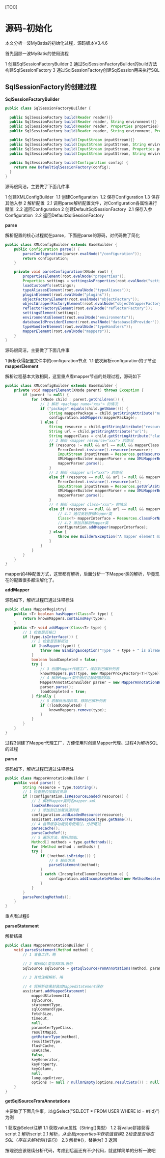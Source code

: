 [TOC]

# 源码-初始化

本文分析一波MyBatis的初始化过程，源码版本V3.4.6

首先回顾一波MyBatis的使用流程

1 创建SqlSessionFactoryBuilder
2 通过SqlSessionFactoryBuilder的build方法构建SqlSessionFactory
3 通过SqlSessionFactory创建SqlSession用来执行SQL

## SqlSessionFactory的创建过程

**SqlSessionFactoryBuilder**

```java
public class SqlSessionFactoryBuilder {
    
  public SqlSessionFactory build(Reader reader){}
  public SqlSessionFactory build(Reader reader, String environment){}
  public SqlSessionFactory build(Reader reader, Properties properties) {}
  public SqlSessionFactory build(Reader reader, String environment, Properties properties){}

  public SqlSessionFactory build(InputStream inputStream){}
  public SqlSessionFactory build(InputStream inputStream, String environment){}
  public SqlSessionFactory build(InputStream inputStream, Properties properties){}
  public SqlSessionFactory build(InputStream inputStream, String environment, Properties properties){}
    
  public SqlSessionFactory build(Configuration config) {
    return new DefaultSqlSessionFactory(config);
  }
}
```

源码很简洁，主要做了下面几件事

1 创建XMLConfigBuilder
​	1.1 创建Configuration
​	1.2 保存Configuration
​	1.3 保存其他入参
2 解析配置
​	2.1 调用parse解析配置文件，对Configuration各属性进行赋值
​	2.2 返回Configuration
2 创建DefaultSqlSessionFactory
​	2.1 保存入参Configuration
​	2.2 返回DefaultSqlSessionFactory

**parse**

解析配置的核心过程就在parse，下面是parse的源码，对代码做了简化

```java
public class XMLConfigBuilder extends BaseBuilder {
	public Configuration parse() {
		parseConfiguration(parser.evalNode("/configuration"));
		return configuration;
	}

	private void parseConfiguration(XNode root) {
		propertiesElement(root.evalNode("properties"));
		Properties settings = settingsAsProperties(root.evalNode("settings"));
		loadCustomVfs(settings);
		typeAliasesElement(root.evalNode("typeAliases"));
		pluginElement(root.evalNode("plugins"));
		objectFactoryElement(root.evalNode("objectFactory"));
		objectWrapperFactoryElement(root.evalNode("objectWrapperFactory"));
		reflectorFactoryElement(root.evalNode("reflectorFactory"));
		settingsElement(settings);
		environmentsElement(root.evalNode("environments"));
		databaseIdProviderElement(root.evalNode("databaseIdProvider"));
		typeHandlerElement(root.evalNode("typeHandlers"));
		mapperElement(root.evalNode("mappers"));
	}
}
```

源码很简洁，主要做了下面几件事

1 解析获得配置文件中的configuration节点
​	1.1 依次解析configuration的子节点
​	
**mapperElement**

解析过程基本大致相同，这里重点看mapper节点的处理过程，源码如下

```java
public class XMLConfigBuilder extends BaseBuilder {
	private void mapperElement(XNode parent) throws Exception {
		if (parent != null) {
			for (XNode child : parent.getChildren()) {
			    // 1 解析 <package name="xxx"> 的情况
				if ("package".equals(child.getName())) {
					String mapperPackage = child.getStringAttribute("name");
					configuration.addMappers(mapperPackage);
				} else {
					String resource = child.getStringAttribute("resource");
					String url = child.getStringAttribute("url");
					String mapperClass = child.getStringAttribute("class");
					// 2 解析 <mapper resource="xxx"> 的情况
					if (resource != null && url == null && mapperClass == null) {
						ErrorContext.instance().resource(resource);
						InputStream inputStream = Resources.getResourceAsStream(resource);
						XMLMapperBuilder mapperParser = new XMLMapperBuilder(inputStream, configuration, resource, configuration.getSqlFragments());
						mapperParser.parse();
					}
					// 3 解析 <mapper url="xxx"> 的情况
					else if (resource == null && url != null && mapperClass == null) {
						ErrorContext.instance().resource(url);
						InputStream inputStream = Resources.getUrlAsStream(url);
						XMLMapperBuilder mapperParser = new XMLMapperBuilder(inputStream, configuration, url, configuration.getSqlFragments());
						mapperParser.parse();
					}
					// 4 解析 <mapper class="xxx"> 的情况
					else if (resource == null && url == null && mapperClass != null) {
					    // 4.1 通过反射获得Mapper类
						Class<?> mapperInterface = Resources.classForName(mapperClass);
						// 4.2 添加并解析Mapper类
						configuration.addMapper(mapperInterface);
					} else {
						throw new BuilderException("A mapper element may only specify a url, resource or class, but not more than one.");
					}
				}
			}
		}
	}
}
```

mapper的4种配置方式，这里都有解析，后面分析一下Mapper类的解析，毕竟现在的配置很多都注解化了。

**addMapper**

源码如下，解析过程已通过注释标注

```java
public class MapperRegistry{
	public <T> boolean hasMapper(Class<T> type) {
		return knownMappers.containsKey(type);
	}
	public <T> void addMapper(Class<T> type) {
	    // 1 检查是否接口
		if (type.isInterface()) {
		    // 2 检查是否解析过
			if (hasMapper(type)) {
				throw new BindingException("Type " + type + " is already known to the MapperRegistry.");
			}
			boolean loadCompleted = false;
			try {
			    // 3 创建Mapper代理工厂，保存到已解析列表
				knownMappers.put(type, new MapperProxyFactory<T>(type));
				// 4 解析Mapper类中通过注解配置的SQL
				MapperAnnotationBuilder parser = new MapperAnnotationBuilder(config, type);
				parser.parse();
				loadCompleted = true;
			} finally {
			    // 5 若解析出现异常，移除已解析列表
				if (!loadCompleted) {
					knownMappers.remove(type);
				}
			}
		}
	}
}
```

过程3创建了Mapper代理工厂，方便使用时创建Mapper代理。过程4为解析SQL的过程

**parse**

源码如下，解析过程已通过注释标注

```java
public class MapperAnnotationBuilder {
	public void parse() {
		String resource = type.toString();
		// 1 检查是否加载过资源
		if (!configuration.isResourceLoaded(resource)) {
		    // 2 解析Mapper类同名mapper.xml
			loadXmlResource();
			// 3 添加到已加载资源列表
			configuration.addLoadedResource(resource);
			assistant.setCurrentNamespace(type.getName());
			// 4 自带缓存功能没有使用过，分析略过
			parseCache();
			parseCacheRef();
			// 5 遍历方法，解析出SQL
			Method[] methods = type.getMethods();
			for (Method method : methods) {
			try {
				if (!method.isBridge()) {
				    // 6 解析方法
					parseStatement(method);
				}
				} catch (IncompleteElementException e) {
					configuration.addIncompleteMethod(new MethodResolver(this, method));
				}
			}
		}
		parsePendingMethods();
	}
}
```

重点看过程6

**parseStatement**

解析结果

```java
public class MapperAnnotationBuilder {
	void parseStatement(Method method) {
	    // 1 准备工作，略
	    
	    // 2 解析SQL类型和SQL语句
	    SqlSource sqlSource = getSqlSourceFromAnnotations(method, parameterTypeClass, languageDriver);
	    
	    // 3 其他注解解析，略
	    
	    // 4 将解析结果封装成MappedStatement保存
		assistant.addMappedStatement(
			mappedStatementId,
			sqlSource,
			statementType,
			sqlCommandType,
			fetchSize,
			timeout,
			null,
			parameterTypeClass,
			resultMapId,
			getReturnType(method),
			resultSetType,
			flushCache,
			useCache,
			false,
			keyGenerator,
			keyProperty,
			keyColumn,
			null,
			languageDriver,
			options != null ? nullOrEmpty(options.resultSets()) : null);
	}
}
```

**getSqlSourceFromAnnotations**

主要做了下面几件事，以@Select("SELECT * FROM USER WHERE id = #{id}")为例

1 获取@Select注解
	1.1 获取value属性（String[]类型）
	1.2 将value拼接获得script
2 解析script
	2.1 解析${}，从全局properties中获取值替换
	2.2 检查是否动态SQL（存在未解析的${}语句）
	2.3 解析#{}，替换为?
3 返回

按理说应该继续分析代码，考虑到后面还有不少代码，就这样简单的分析一波吧